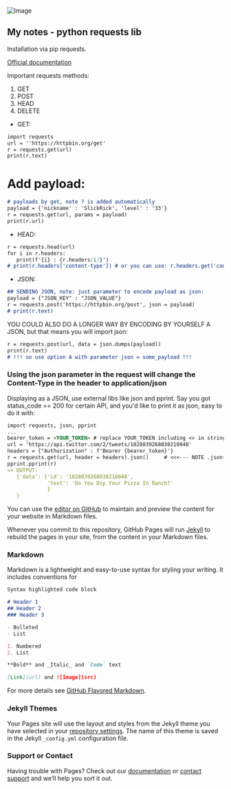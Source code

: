 ![Image](https://avatars0.githubusercontent.com/u/75700504?s=460&u=2824feea3d4b0ac8dad59fc199386a2f08749994&v=4)
## My notes - python requests lib

Installation via pip requests.

[Official documentation](https://requests.readthedocs.io/)

Important requests methods:
1. GET
2. POST
3. HEAD
4. DELETE

- GET:
```markdown
import requests
url = ''https://httpbin.org/get'
r = requests.get(url)
print(r.text)
```
# Add payload:
```markdown
# payloads by get, note ? is added automatically
payload = {'nickname' : 'SlickRick', 'level' : '33'}
r = requests.get(url, params = payload)
print(r.url)
```
- HEAD:
```markdown
r = requests.head(url)
for i in r.headers:
   print(f'{i} : {r.headers[i]}')
# print(r.headers['content-type']) # or you can use: r.headers.get('content-type')
```

- JSON:
```markdown
## SENDING JSON, note: just parameter to encode payload as json:
payload = {"JSON_KEY" : "JSON_VALUE"}
r = requests.post('https://httpbin.org/post', json = payload)
# print(r.text)
```
YOU COULD ALSO DO A LONGER WAY BY ENCODING BY YOURSELF A JSON, but that means you will import json:
```markdown
r = requests.post(url, data = json.dumps(payload))
print(r.text)
# !!! so use option A with parameter json = some_payload !!!
```
### Using the json parameter in the request will change the Content-Type in the header to application/json

Displaying as a JSON, use external libs like json and pprint. Say you got status_code == 200 for certain API, and you'd like to print it as json, easy to do it with:
```markdown
import requests, json, pprint
...
bearer_token = <YOUR_TOKEN> # replace YOUR_TOKEN including <> in string, ex: "123xczj43"
url = 'https://api.twitter.com/2/tweets/1028039268030210048'
headers = {"Authorization" : f'Bearer {bearer_token}'}
r = requests.get(url, header = headers).json()     # <<<--- NOTE .json() now it is using external lib json, and below pprint
pprint.pprint(r)
>> OUTPUT:
   {'data': {'id': '1028039268030210048',
             'text': 'Do You Dip Your Pizza In Ranch?'
             }
   }
```






You can use the [editor on GitHub](https://github.com/trolling-on-the-Moon/web_one/edit/gh-pages/index.md) to maintain and preview the content for your website in Markdown files.

Whenever you commit to this repository, GitHub Pages will run [Jekyll](https://jekyllrb.com/) to rebuild the pages in your site, from the content in your Markdown files.

### Markdown

Markdown is a lightweight and easy-to-use syntax for styling your writing. It includes conventions for

```markdown
Syntax highlighted code block

# Header 1
## Header 2
### Header 3

- Bulleted
- List

1. Numbered
2. List

**Bold** and _Italic_ and `Code` text

[Link](url) and ![Image](src)
```

For more details see [GitHub Flavored Markdown](https://guides.github.com/features/mastering-markdown/).

### Jekyll Themes

Your Pages site will use the layout and styles from the Jekyll theme you have selected in your [repository settings](https://github.com/trolling-on-the-Moon/web_one/settings). The name of this theme is saved in the Jekyll `_config.yml` configuration file.

### Support or Contact

Having trouble with Pages? Check out our [documentation](https://docs.github.com/categories/github-pages-basics/) or [contact support](https://github.com/contact) and we’ll help you sort it out.
